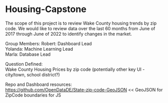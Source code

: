# Housing-Capstone

The scope of this project is to review Wake County housing trends by zip code. We would like to review data over the last 60 months from June of 2017 through June of 2022 to identify changes in the market.

Group Members:
Robert: Dashboard Lead <br>
Yolanda: Machine Learning Lead <br>
Marla: Database Lead <br>

Question Defined: <br>
Wake County Housing Prices by zip code (potentially other key UI - city/town, school district?)<br>


Repo and Dashboard resources:<br>
https://github.com/OpenDataDE/State-zip-code-GeoJSON << GeoJSON for ZipCode boundaries for JS
